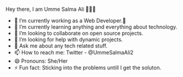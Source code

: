   Hey there, I am Umme Salma Ali 👋😍😍


- 🔭 I’m currently working as a Web Developer.🤷‍
- 🌱 I’m currently learning anything and everything about technology.
- 👯 I’m looking to collaborate on open source projects.
- 🤔 I’m looking for help with dynamic projects.
- 💬 Ask me about any tech related stuff.
- 📫 How to reach me: Twitter - @UmmeSalmaAli2
- 😄 Pronouns: She/Her
- ⚡ Fun fact: Sticking into the problems untill I get the soluton.

